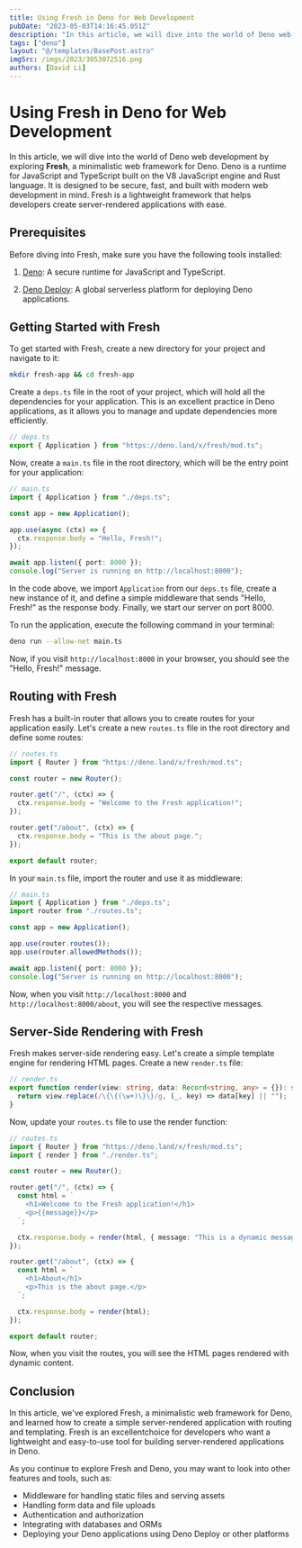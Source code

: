 ```yaml
---
title: Using Fresh in Deno for Web Development
pubDate: "2023-05-03T14:16:45.051Z"
description: "In this article, we will dive into the world of Deno web development by exploring **Fresh**, a minimalistic web framework for Deno"
tags: ["deno"]
layout: "@/templates/BasePost.astro"
imgSrc: /imgs/2023/3053072516.png
authors: [David Li]
---
```

# Using Fresh in Deno for Web Development

In this article, we will dive into the world of Deno web development by exploring **Fresh**, a minimalistic web framework for Deno. Deno is a runtime for JavaScript and TypeScript built on the V8 JavaScript engine and Rust language. It is designed to be secure, fast, and built with modern web development in mind. Fresh is a lightweight framework that helps developers create server-rendered applications with ease.

## Prerequisites

Before diving into Fresh, make sure you have the following tools installed:

1. [Deno](https://deno.land/manual/getting_started/installation): A secure runtime for JavaScript and TypeScript.

2. [Deno Deploy](https://deno.com/deploy/docs/getting-started): A global serverless platform for deploying Deno applications.

## Getting Started with Fresh

To get started with Fresh, create a new directory for your project and navigate to it:

```bash
mkdir fresh-app && cd fresh-app
```

Create a `deps.ts` file in the root of your project, which will hold all the dependencies for your application. This is an excellent practice in Deno applications, as it allows you to manage and update dependencies more efficiently.

```ts
// deps.ts
export { Application } from "https://deno.land/x/fresh/mod.ts";
```

Now, create a `main.ts` file in the root directory, which will be the entry point for your application:

```ts
// main.ts
import { Application } from "./deps.ts";

const app = new Application();

app.use(async (ctx) => {
  ctx.response.body = "Hello, Fresh!";
});

await app.listen({ port: 8000 });
console.log("Server is running on http://localhost:8000");
```

In the code above, we import `Application` from our `deps.ts` file, create a new instance of it, and define a simple middleware that sends "Hello, Fresh!" as the response body. Finally, we start our server on port 8000.

To run the application, execute the following command in your terminal:

```bash
deno run --allow-net main.ts
```

Now, if you visit `http://localhost:8000` in your browser, you should see the "Hello, Fresh!" message.

## Routing with Fresh

Fresh has a built-in router that allows you to create routes for your application easily. Let's create a new `routes.ts` file in the root directory and define some routes:

```ts
// routes.ts
import { Router } from "https://deno.land/x/fresh/mod.ts";

const router = new Router();

router.get("/", (ctx) => {
  ctx.response.body = "Welcome to the Fresh application!";
});

router.get("/about", (ctx) => {
  ctx.response.body = "This is the about page.";
});

export default router;
```

In your `main.ts` file, import the router and use it as middleware:

```ts
// main.ts
import { Application } from "./deps.ts";
import router from "./routes.ts";

const app = new Application();

app.use(router.routes());
app.use(router.allowedMethods());

await app.listen({ port: 8000 });
console.log("Server is running on http://localhost:8000");
```

Now, when you visit `http://localhost:8000` and `http://localhost:8000/about`, you will see the respective messages.

## Server-Side Rendering with Fresh

Fresh makes server-side rendering easy. Let's create a simple template engine for rendering HTML pages. Create a new `render.ts` file:

```ts
// render.ts
export function render(view: string, data: Record<string, any> = {}): string {
  return view.replace(/\{\{(\w+)\}\}/g, (_, key) => data[key] || "");
}
```

Now, update your `routes.ts` file to use the render function:

```ts
// routes.ts
import { Router } from "https://deno.land/x/fresh/mod.ts";
import { render } from "./render.ts";

const router = new Router();

router.get("/", (ctx) => {
  const html = `
    <h1>Welcome to the Fresh application!</h1>
    <p>{{message}}</p>
  `;

  ctx.response.body = render(html, { message: "This is a dynamic message" });
});

router.get("/about", (ctx) => {
  const html = `
    <h1>About</h1>
    <p>This is the about page.</p>
  `;

  ctx.response.body = render(html);
});

export default router;
```

Now, when you visit the routes, you will see the HTML pages rendered with dynamic content.

## Conclusion

In this article, we've explored Fresh, a minimalistic web framework for Deno, and learned how to create a simple server-rendered application with routing and templating. Fresh is an excellentchoice for developers who want a lightweight and easy-to-use tool for building server-rendered applications in Deno.

As you continue to explore Fresh and Deno, you may want to look into other features and tools, such as:

- Middleware for handling static files and serving assets
- Handling form data and file uploads
- Authentication and authorization
- Integrating with databases and ORMs
- Deploying your Deno applications using Deno Deploy or other platforms

